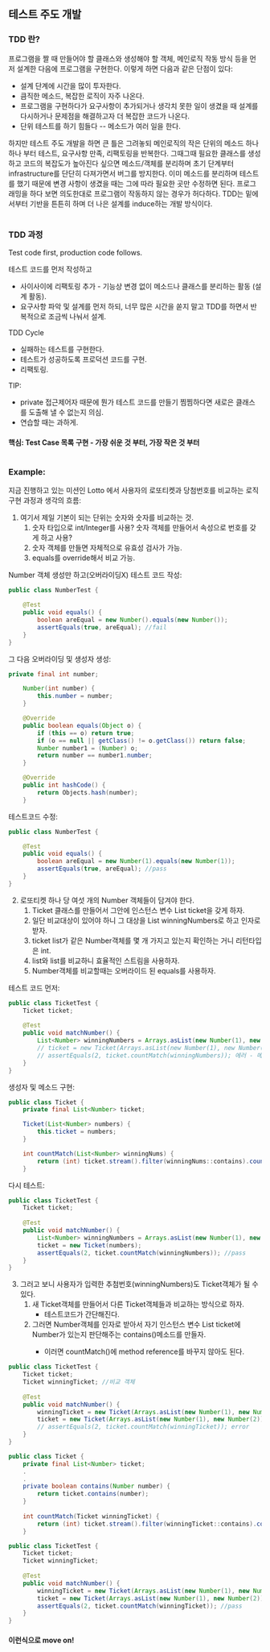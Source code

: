 ## 테스트 주도 개발


### TDD 란?
프로그램을 짤 때 만들어야 할 클래스와 생성해야 할 객체, 메인로직 작동 방식 등을 먼저 설계한 다음에 프로그램을 구현한다. 이렇게 하면 다음과 같은 단점이 있다:
- 설계 단계에 시간을 많이 투자한다.
- 큼직한 메소드, 복잡한 로직이 자주 나온다.
- 프로그램을 구현하다가 요구사항이 추가되거나 생각치 못한 일이 생겼을 때 설계를 다시하거나 문제점을 해결하고자 더 복잡한 코드가 나온다.
- 단위 테스트를 하기 힘들다 -- 메소드가 여러 일을 한다.

하지만 테스트 주도 개발을 하면 큰 틀은 그려놓되 메인로직의 작은 단위의 메소드 하나하나 부터 테스트, 요구사항 만족, 리팩토링을 반복한다. 그때그때 필요한 클래스를 생성하고 코드의 복잡도가 높아진다 싶으면 메소드/객체를 분리하며 초기 단계부터 infrastructure를 단단히 다져가면서 버그를 방지한다. 이미 메소드를 분리하며 테스트를 했기 때문에 변경 사항이 생겼을 때는 그에 따라 필요한 곳만 수정하면 된다. 프로그래밍을 하다 보면 의도한대로 프로그램이 작동하지 않는 경우가 허다하다. TDD는 밑에서부터 기반을 튼튼히 하며 더 나은 설계를 induce하는 개발 방식이다.
#
### TDD 과정

Test code first, production code follows.

테스트 코드를 먼저 작성하고
- 사이사이에 리팩토링 추가 - 기능상 변경 없이 메소드나 클래스를 분리하는 활동 (설계 활동).
- 요구사항 파악 및 설계를 먼저 하되, 너무 많은 시간을 쏟지 말고 TDD를 하면서 반복적으로 조금씩 나눠서 설계.

TDD Cycle
- 실패하는 테스트를 구현한다.
- 테스트가 성공하도록 프로덕션 코드를 구현.
- 리팩토링.

TIP: 
- private 접근제어자 때문에 뭔가 테스트 코드를 만들기 찜찜하다면 새로은 클래스를 도출해 낼 수 없는지 의심.
- 연습할 때는 과하게.

#### 핵심: Test Case 목록 구현 - 가장 쉬운 것 부터, 가장 작은 것 부터
#

### Example:
지금 진행하고 있는 미션인 Lotto 에서 사용자의 로또티켓과 당첨번호를 비교하는 로직 구현 과정과 생각의 흐름:

1. 여기서 제일 기본이 되는 단위는 숫자와 숫자를 비교하는 것.
	1. 숫자 타입으로 int/Integer를 사용? 숫자 객체를 만들어서 속성으로 번호를 갖게 하고 사용?
	2. 숫자 객체를 만들면 자체적으로 유효성 검사가 가능.
	3. equals를 override해서 비교 가능.
	
Number 객체 생성만 하고(오버라이딩X) 테스트 코드 작성:

```java
public class NumberTest {

    @Test
    public void equals() {
        boolean areEqual = new Number().equals(new Number());
        assertEquals(true, areEqual); //fail
    }
}
```
그 다음 오버라이딩 및 생성자 생성:

```java
private final int number;

    Number(int number) {
        this.number = number;
    }

    @Override
    public boolean equals(Object o) {
        if (this == o) return true;
        if (o == null || getClass() != o.getClass()) return false;
        Number number1 = (Number) o;
        return number == number1.number;
    }

    @Override
    public int hashCode() {
        return Objects.hash(number);
    }
```
테스트코드 수정:

```java
public class NumberTest {

    @Test
    public void equals() {
        boolean areEqual = new Number(1).equals(new Number(1));
        assertEquals(true, areEqual); //pass
    }
}
```
2. 로또티켓 하나 당 여섯 개의 Number 객체들이 담겨야 한다.
	1. Ticket 클래스를 만들어서 그안에 인스턴스 변수 List<Number> ticket을 갖게 하자.
	2. 일단 비교대상이 있어야 하니 그 대상을 List<Number> winningNumbers로 하고 인자로 받자.
	3. ticket list가 같은 Number객체를 몇 개 가지고 있는지 확인하는 거니 리턴타입은 int.
	4. list와 list를 비교하니 효율적인 스트림을 사용하자.
	5. Number객체를 비교할때는 오버라이드 된 equals를 사용하자.

테스트 코드 먼저:

```java
public class TicketTest {
	Ticket ticket;
	
    @Test
    public void matchNumber() {
    	List<Number> winningNumbers = Arrays.asList(new Number(1), new Number(2));
        // ticket = new Ticket(Arrays.asList(new Number(1), new Number(2))); 에러 - 생성자 없음
        // assertEquals(2, ticket.countMatch(winningNumbers)); 에러 - 메소드 없음
    }
}
```
생성자 및 메소드 구현:

```java
public class Ticket {
    private final List<Number> ticket;

    Ticket(List<Number> numbers) {
        this.ticket = numbers;
    }

    int countMatch(List<Number> winningNums) {
        return (int) ticket.stream().filter(winningNums::contains).count();
    }
```
다시 테스트:

```java
public class TicketTest {
	Ticket ticket;
	
    @Test
    public void matchNumber() {
    	List<Number> winningNumbers = Arrays.asList(new Number(1), new Number(2));
        ticket = new Ticket(numbers);
        assertEquals(2, ticket.countMatch(winningNumbers)); //pass
    }
}
```
3. 그러고 보니 사용자가 입력한 추첨번호(winningNumbers)도 Ticket객체가 될 수 있다.
	1. 새 Ticket객체를 만들어서 다른 Ticket객체들과 비교하는 방식으로 하자.
		- 테스트코드가 간단해진다.
	2. 그러면 Number객체를 인자로 받아서 자기 인스턴스 변수 List<Number> ticket에 Number가 있는지 판단해주는 contains()메소드를 만들자.
		- 이러면 countMatch()에 method reference를 바꾸지 않아도 된다.

```java
public class TicketTest {
    Ticket ticket;
    Ticket winningTicket; //비교 객체
	
    @Test
    public void matchNumber() {
        winningTicket = new Ticket(Arrays.asList(new Number(1), new Number(2)));
        ticket = new Ticket(Arrays.asList(new Number(1), new Number(2)));
        // assertEquals(2, ticket.countMatch(winningTicket)); error
    }
}
```
```java
public class Ticket {
    private final List<Number> ticket;
	.
	.
    private boolean contains(Number number) {
    	return ticket.contains(number);
    }
    
    int countMatch(Ticket winningTicket) {
        return (int) ticket.stream().filter(winningTicket::contains).count();
    }
```
```java
public class TicketTest {
    Ticket ticket;
    Ticket winningTicket;
	
    @Test
    public void matchNumber() {
        winningTicket = new Ticket(Arrays.asList(new Number(1), new Number(2)));
        ticket = new Ticket(Arrays.asList(new Number(1), new Number(2)));
        assertEquals(2, ticket.countMatch(winningTicket)); //pass
    }
}
```


#### 이런식으로 move on!